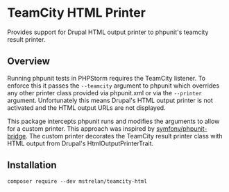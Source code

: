 # TeamCity HTML Printer

Provides support for Drupal HTML output printer to phpunit's teamcity result printer. 

## Overview

Running phpunit tests in PHPStorm requires the TeamCity listener. To enforce this it passes the `--teamcity` argument to
phpunit which overrides any other printer class provided via phpunit.xml or via the `--printer` argument. Unfortunately
this means Drupal's HTML output printer is not activated and the HTML output URLs are not displayed.

This package intercepts phpunit runs and modifies the arguments to allow for a custom printer. This approach was
inspired by [symfony/phpunit-bridge](https://github.com/symfony/phpunit-bridge). The custom printer decorates the
TeamCity result printer class with HTML output from Drupal's HtmlOutputPrinterTrait.

## Installation

```shell
composer require --dev mstrelan/teamcity-html
```
